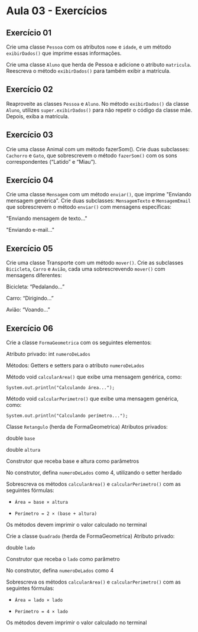# Aula 03 - Exercícios

## Exercício 01
Crie uma classe `Pessoa` com os atributos `nome` e `idade`, e um método `exibirDados()` que imprime essas informações.

Crie uma classe `Aluno` que herda de Pessoa e adicione o atributo `matricula`. Reescreva o método `exibirDados()` para também exibir a matrícula.

## Exercício 02

Reaproveite as classes `Pessoa` e `Aluno`. No método `exibirDados()` da classe `Aluno`, utilizes `super.exibirDados()` para não repetir o código da classe mãe. Depois, exiba a matrícula.

## Exercício 03
Crie uma classe Animal com um método fazerSom().
Crie duas subclasses: `Cachorro` e `Gato`, que sobrescrevem o método `fazerSom()` com os sons correspondentes (“Latido” e “Miau”).


## Exercício 04

Crie uma classe `Mensagem` com um método `enviar()`, que imprime "Enviando mensagem genérica".
Crie duas subclasses: `MensagemTexto` e `MensagemEmail` que sobrescrevem o método `enviar()` com mensagens específicas:

"Enviando mensagem de texto..."

"Enviando e-mail..."

## Exercício 05
Crie uma classe Transporte com um método `mover()`.
Crie as subclasses `Bicicleta`, `Carro` e `Avião`, cada uma sobrescrevendo `mover()` com mensagens diferentes:

Bicicleta: “Pedalando…”

Carro: “Dirigindo…”

Avião: “Voando…”


## Exercício 06

Crie a classe `FormaGeometrica` com os seguintes elementos:

Atributo privado: int `numeroDeLados`

Métodos: Getters e setters para o atributo `numeroDeLados`

Método void `calcularArea()` que exibe uma mensagem genérica, como:
```
System.out.println("Calculando área...");
```

Método void `calcularPerimetro()` que exibe uma mensagem genérica, como:

```
System.out.println("Calculando perímetro...");
```

Classe `Retangulo` (herda de FormaGeometrica)
Atributos privados:

double `base`

double `altura`

Construtor que receba base e altura como parâmetros

No construtor, defina `numeroDeLados` como 4, utilizando o setter herdado

Sobrescreva os métodos `calcularArea()` e `calcularPerimetro()` com as seguintes fórmulas:

* `Área = base × altura`

* `Perímetro = 2 × (base + altura)`

Os métodos devem imprimir o valor calculado no terminal

Crie a classe `Quadrado` (herda de FormaGeometrica)
Atributo privado:

double `lado`

Construtor que receba o `lado` como parâmetro

No construtor, defina `numeroDeLados` como 4

Sobrescreva os métodos `calcularArea()` e `calcularPerimetro()` com as seguintes fórmulas:

* `Área = lado × lado`

* `Perímetro = 4 × lado`

Os métodos devem imprimir o valor calculado no terminal

